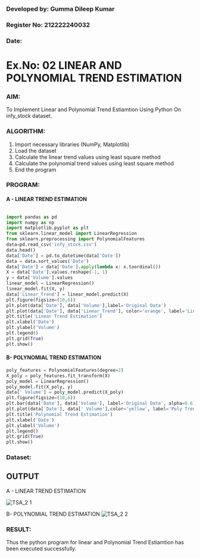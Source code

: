### Developed by: Gumma Dileep Kumar
### Register No: 212222240032
### Date:

# Ex.No: 02 LINEAR AND POLYNOMIAL TREND ESTIMATION

### AIM:
To Implement Linear and Polynomial Trend Estiamtion Using Python On infy_stock dataset.

### ALGORITHM:
1. Import necessary libraries (NumPy, Matplotlib)
2. Load the dataset
3. Calculate the linear trend values using least square method
4. Calculate the polynomial trend values using least square method
5. End the program
### PROGRAM:
#### A - LINEAR TREND ESTIMATION
```python

import pandas as pd
import numpy as np
import matplotlib.pyplot as plt
from sklearn.linear_model import LinearRegression
from sklearn.preprocessing import PolynomialFeatures
data=pd.read_csv('infy_stock.csv')
data.head()
data['Date'] = pd.to_datetime(data['Date'])
data = data.sort_values('Date')
data['Date'] = data['Date'].apply(lambda x: x.toordinal())
X = data['Date'].values.reshape(-1, 1)
y = data['Volume'].values
linear_model = LinearRegression()
linear_model.fit(X, y)
data['Linear_Trend'] = linear_model.predict(X)
plt.figure(figsize=(10,6))
plt.plot(data['Date'], data['Volume'],label='Original Data')
plt.plot(data['Date'], data['Linear_Trend'], color='orange', label='Linear Trend')
plt.title('Linear Trend Estimation')
plt.xlabel('Date')
plt.ylabel('Volume')
plt.legend()
plt.grid(True)
plt.show()
```
#### B- POLYNOMIAL TREND ESTIMATION
```python
poly_features = PolynomialFeatures(degree=2)
X_poly = poly_features.fit_transform(X)
poly_model = LinearRegression()
poly_model.fit(X_poly, y)
data[' Volume'] = poly_model.predict(X_poly)
plt.figure(figsize=(10,6))
plt.bar(data['Date'], data['Volume'], label='Original Data', alpha=0.6)
plt.plot(data['Date'], data[' Volume'],color='yellow', label='Poly Trend(Degree 2)')
plt.title('Polynomial Trend Estimation')
plt.xlabel('Date')
plt.ylabel('Volume')
plt.legend()
plt.grid(True)
plt.show()
```
### Dataset:

## OUTPUT
A - LINEAR TREND ESTIMATION

![TSA_2 1](https://github.com/user-attachments/assets/93be642e-a2ea-4c1b-9ad3-24a68af439e0)


B- POLYNOMIAL TREND ESTIMATION
![TSA_2 2](https://github.com/user-attachments/assets/0b7e592f-b0dc-48e1-9d30-91da1e2f0661)



### RESULT:
Thus the python program for linear and Polynomial Trend Estiamtion has been executed successfully.
